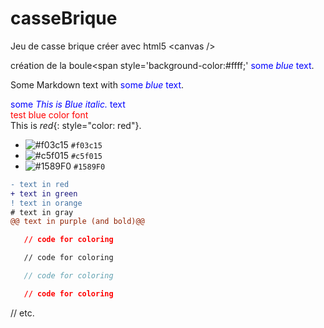 # casseBrique
Jeu de casse brique créer avec html5 &lt;canvas />

création de la boule<span style='background-color:#ffff;'</span> 
<span style="color:blue">some *blue* text</span>.  
<p>Some Markdown text with <span style="color:blue">some <em>blue</em> text</span>.</p>  

<span style="color:blue">some *This is Blue italic.* text</span>  
<font color='red'>test blue color font</font>  
This is *red*{: style="color: red"}.  
- ![#f03c15](https://via.placeholder.com/15/f03c15/000000?text=+) `#f03c15`  
- ![#c5f015](https://via.placeholder.com/15/c5f015/000000?text=+) `#c5f015`  
- ![#1589F0](https://via.placeholder.com/15/1589F0/000000?text=+) `#1589F0`  

```diff
- text in red
+ text in green
! text in orange
# text in gray
@@ text in purple (and bold)@@
```  
```json
   // code for coloring
```
```html
   // code for coloring
```
```js
   // code for coloring
```
```css
   // code for coloring
```
// etc.




